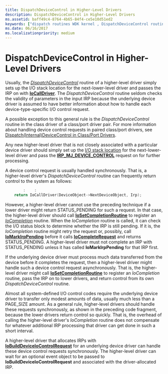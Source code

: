 ```yaml
---
title: DispatchDeviceControl in Higher-Level Drivers
description: DispatchDeviceControl in Higher-Level Drivers
ms.assetid: baff49c4-8764-4b65-84f4-ce5e10d51ed2
keywords: ["dispatch routines WDK kernel , DispatchDeviceControl routine", "dispatch DispatchDeviceControl routine", "IRP_MJ_DEVICE_CONTROL I/O function code", "device control dispatch routines WDK kernel"]
ms.date: 06/16/2017
ms.localizationpriority: medium
---
```


# DispatchDeviceControl in Higher-Level Drivers





Usually, the [*DispatchDeviceControl*](https://msdn.microsoft.com/library/windows/hardware/ff543287) routine of a higher-level driver simply sets up the I/O stack location for the next-lower-level driver and passes the IRP on with [**IoCallDriver**](https://msdn.microsoft.com/library/windows/hardware/ff548336). The *DispatchDeviceControl* routine seldom checks the validity of parameters in the input IRP because the underlying device driver is assumed to have better information about how to handle each device-type-specific I/O control request.

A possible exception to this general rule is the *DispatchDeviceControl* routine in the class driver of a class/port driver pair. For more information about handling device control requests in paired class/port drivers, see [Dispatch(Internal)DeviceControl in Class/Port Drivers](dispatch-internal-devicecontrol-in-class-port-drivers.md).

Any new higher-level driver that is not closely associated with a particular device driver should simply set up the [I/O stack location](i-o-stack-locations.md) for the next-lower-level driver and pass the [**IRP\_MJ\_DEVICE\_CONTROL**](https://msdn.microsoft.com/library/windows/hardware/ff550744) request on for further processing.

A device control request is usually handled synchronously. That is, a higher-level driver's *DispatchDeviceControl* routine can frequently return control to the system as follows:

```cpp
        :    : 
    return IoCallDriver(DeviceObject->NextDeviceObject, Irp);
```

However, a higher-level driver cannot use the preceding technique if a lower driver might return STATUS\_PENDING for such a request. In that case, the higher-level driver should call [**IoSetCompletionRoutine**](https://msdn.microsoft.com/library/windows/hardware/ff549679) to register an [*IoCompletion*](https://msdn.microsoft.com/library/windows/hardware/ff548354) routine. When the *IoCompletion* routine is called, it can check the I/O status block to determine whether the IRP is still pending. If it is, the *IoCompletion* routine might retry the request or, possibly, call [**IoMarkIrpPending**](https://msdn.microsoft.com/library/windows/hardware/ff549422) before it calls [**IoCompleteRequest**](https://msdn.microsoft.com/library/windows/hardware/ff548343) and returns STATUS\_PENDING. A higher-level driver must not complete an IRP with STATUS\_PENDING unless it has called **IoMarkIrpPending** for that IRP first.

If the underlying device driver must process much data transferred from the device before it completes the request, then a higher-level driver might handle such a device control request asynchronously. That is, the higher-level driver might call [**IoSetCompletionRoutine**](https://msdn.microsoft.com/library/windows/hardware/ff549679) to register an *IoCompletion* routine, pass the IRP on to lower drivers, and return control from its own *DispatchDeviceControl* routine.

Almost all system-defined I/O control codes require the underlying device driver to transfer only modest amounts of data, usually much less than a PAGE\_SIZE amount. As a general rule, higher-level drivers should handle these requests synchronously, as shown in the preceding code fragment, because the lower drivers return control so quickly. That is, the overhead of calling the higher-level driver's *IoCompletion* routine does not compensate for whatever additional IRP processing that driver can get done in such a short interval.

A higher-level driver that allocates IRPs with [**IoBuildDeviceIoControlRequest**](https://msdn.microsoft.com/library/windows/hardware/ff548318) for an underlying device driver can handle these device control requests synchronously. The higher-level driver can wait for an optional event object to be passed to **IoBuildDeviceIoControlRequest** and associated with the driver-allocated IRP.

 

 




